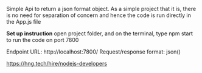Simple Api to return a json format object. As  a simple project that it is, there is no need for separation of concern and hence the code is run directly in the App.js file

**Set up instruction**
open project folder, and on the terminal, type npm start to run the code on port 7800

Endpoint URL: http://localhost:7800/
Request/response format: json()


https://hng.tech/hire/nodejs-developers
